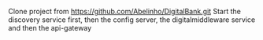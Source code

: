 Clone project from https://github.com/Abelinho/DigitalBank.git
Start the discovery service first, then the config server, the digitalmiddleware service and then the api-gateway
